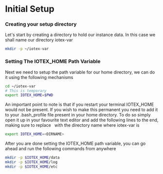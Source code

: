 # Initial Setup

### Creating your setup directory

Let's start by creating a directory to hold our instance data. In this case we shall name our directory iotex-var

~~~bash
mkdir -p ~/iotex-var
~~~

### Setting The IOTEX_HOME Path Variable

Next we need to setup the path variable for our home directory, we can do it using the following mechanisms
~~~bash
cd ~/iotex-var
# This is temporary
export IOTEX_HOME=$PWD
~~~

An important point to note is that if you restart your terminal IOTEX_HOME would not be present. If you wish to make this permanent you need to add it to your .bash_profile file present in your home directory. To do so simply open it up in your favourite text editor and add the following lines to the end, making sure to replace <DIRNAME>  with the directory name where iotex-var is

~~~bash
export IOTEX_HOME=<DIRNAME>
~~~

After you are done setting the IOTEX_HOME path variable, you can go ahead and run the following commands from anywhere
~~~bash
mkdir -p $IOTEX_HOME/data
mkdir -p $IOTEX_HOME/log
mkdir -p $IOTEX_HOME/etc
~~~